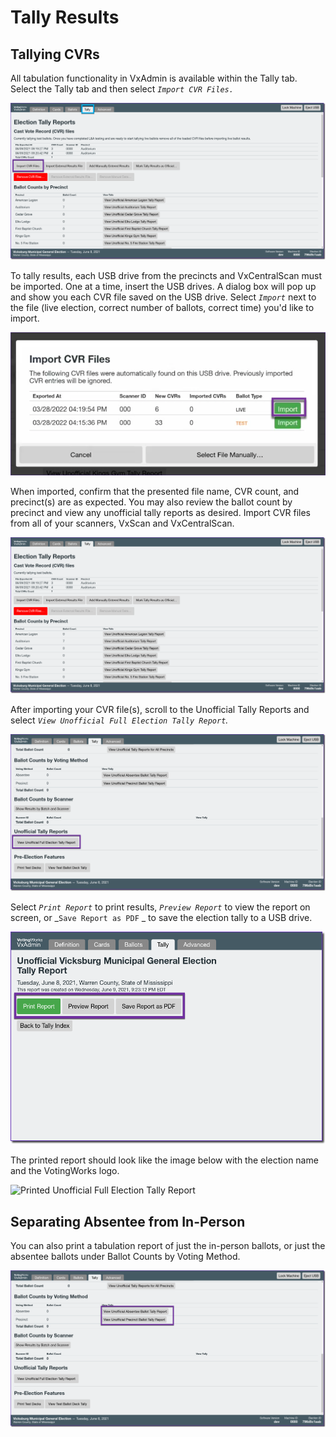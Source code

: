 # Tally Results

## Tallying CVRs

All tabulation functionality in VxAdmin is available within the Tally tab. Select the Tally tab and then select _`Import CVR Files.`_

![](<../.gitbook/assets/image (209).png>)

To tally results, each USB drive from the precincts and VxCentralScan must be imported. One at a time, insert the USB drives. A dialog box will pop up and show you each CVR file saved on the USB drive. Select _`Import`_ next to the file (live election, correct number of ballots, correct time) you'd like to import.

![](<../.gitbook/assets/image (133).png>)

When imported, confirm that the presented file name, CVR count, and precinct(s) are as expected. You may also review the ballot count by precinct and view any unofficial tally reports as desired. Import CVR files from all of your scanners, VxScan and VxCentralScan.

![](<../.gitbook/assets/image (92).png>)

After importing your CVR file(s), scroll to the Unofficial Tally Reports and select _`View Unofficial Full Election Tally Report`._&#x20;

![](<../.gitbook/assets/image (126) (1).png>)

Select _`Print Report`_ to print results, _`Preview Report`_ to view the report on screen, or _`Save Report as PDF` _ to save the election tally to a USB drive.

![](<../.gitbook/assets/image (146).png>)

The printed report should look like the image below with the election name and the VotingWorks logo.

![Printed Unofficial Full Election Tally Report](../.gitbook/assets/results7.jpg)

## Separating Absentee from In-Person

You can also print a tabulation report of just the in-person ballots, or just the absentee ballots under Ballot Counts by Voting Method.

![](<../.gitbook/assets/image (160).png>)
